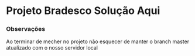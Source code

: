 # Projeto Bradesco Solução Aqui #

### Observações ###

Ao terminar de mecher no projeto não esquecer de manter o branch master atualizado com o nosso servidor local
